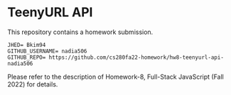 # TeenyURL API

This repository contains a homework submission.

```text
JHED= Bkim94
GITHUB_USERNAME= nadia506
GITHUB_REPO= https://github.com/cs280fa22-homework/hw8-teenyurl-api-nadia506
```

Please refer to the description of Homework-8, Full-Stack JavaScript (Fall 2022) for details.
